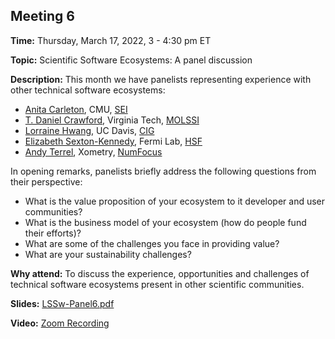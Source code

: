 ## Meeting 6

**Time:** Thursday, March 17, 2022, 3 - 4:30 pm ET

**Topic:** Scientific Software Ecosystems: A panel discussion

**Description:** This month we have panelists representing experience with other technical software ecosystems:
- [Anita Carleton](https://www.sei.cmu.edu/about/leadership/display.cfm?customel_datapageid_2623=3987), CMU, [SEI](https://www.sei.cmu.edu)
- [T. Daniel Crawford](https://chem.vt.edu/people/faculty/teaching-and-research/dcrawford.html), Virginia Tech, [MOLSSI](https://molssi.org)
- [Lorraine Hwang](https://geodynamics.org/cig/about/people/profile-hwang/), UC Davis, [CIG](https://geodynamics.org)
- [Elizabeth Sexton-Kennedy](https://computing.fnal.gov/liz-sexton-kennedy/), Fermi Lab, [HSF](https://hepsoftwarefoundation.org)
- [Andy Terrel](http://andy.terrel.us), Xometry, [NumFocus](https://numfocus.org)

In opening remarks, panelists briefly address the following questions from their perspective:
- What is the value proposition of your ecosystem to it developer and user communities?
- What is the business model of your ecosystem (how do people fund their efforts)?
- What are some of the challenges you face in providing value?
- What are your sustainability challenges?

**Why attend:** To discuss the experience, opportunities and challenges of technical software ecosystems present in other scientific communities.

**Slides:** [LSSw-Panel6.pdf](files/LSSwMeeting6Panel.pdf)

**Video:** [Zoom Recording]()
